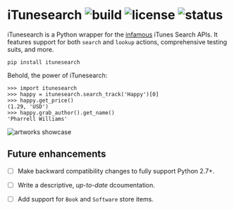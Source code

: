 # iTunesearch ![build](https://travis-ci.org/neysofu/itunesearch.svg?branch=master) ![license](https://img.shields.io/badge/license-MIT-blue.svg) ![status](https://img.shields.io/badge/maintained-no-orange.svg)

iTunesearch is a Python wrapper for the [infamous](https://medium.com/@ftxdri/the-itunes-api-the-epitome-of-bad-api-design-b83a9ac41132#.ka9dfyzd3) iTunes Search APIs. It features support for both `search` and `lookup` actions, comprehensive testing suits, and more.

    pip install itunesearch

Behold, the power of iTunesearch:

    >>> import itunesearch
	>>> happy = itunesearch.search_track('Happy')[0]
	>>> happy.get_price()
	(1.29, 'USD')
	>>> happy.grab_author().get_name()
	'Pharrell Williams'

![artworks showcase](http://i.stack.imgur.com/vR2sL.png)

## Future enhancements

 - [ ] Make backward compatibility changes to fully support Python 2.7+.
 - [ ] Write a descriptive, *up-to-date* dcoumentation.
 - [ ] Add support for `Book` and `Software` store items.

